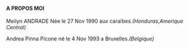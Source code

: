 #### A PROPOS MOI

Meilyn ANDRADE Née le 27 Nov 1990 aux caraïbes._(Honduras,Amerique Central)_

Andrea Pinna Picone né le 4 Nov 1993 a Bruxelles._(Belgique)_
